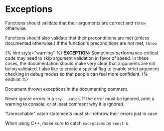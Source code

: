 # Exceptions

Functions should validate that their arguments are correct and `throw` otherwise.

Functions should also validate that their preconditions are met \(unless documented otherwise.\) If the function's preconditions are not met, `throw`

{% hint style="warning" %}
**EXCEPTION:** Sometimes performance-critical code may need to skip argument validation in favor of speed. In these cases, the documentation should make very clear that arguments are not being validated. I also like to create a special flag to enable strict argument checking in debug modes so that people can feel more confident.
{% endhint %}

Document thrown exceptions in the documenting comment.

Never ignore errors in a `try...catch`. If the error must be ignored, print a warning to console, or at least comment why it is ignored.

"Unreachable" catch statements must still rethrow their errors just in case

When using C++, make sure to catch `exceptions` by `const &`

